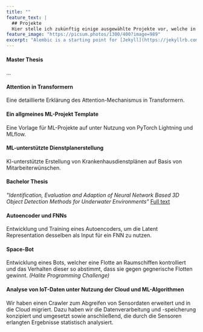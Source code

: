 ```yaml
---
title: ""
feature_text: |
  ## Projekte
  Hier stelle ich zukünftig einige ausgewählte Projekte vor, welche in meiner Freizeit oder im Rahmen meines Studiums entstanden sind. 
feature_image: "https://picsum.photos/1300/400?image=989"
excerpt: "Alembic is a starting point for [Jekyll](https://jekyllrb.com/) projects. Rather than starting from scratch, this boilerplate is designed to get the ball rolling immediately. Install it, configure it, tweak it, push it."
---
```


#### Master Thesis
...

#### Attention in Transformern
Eine detaillierte Erklärung des Attention-Mechanismus in Transformern.

#### Ein allgmeines ML-Projekt Template
Eine Vorlage für ML-Projekte auf unter Nutzung von PyTorch Lightning und MLflow.

#### ML-unterstützte Dienstplanerstellung 
KI-unterstützte Erstellung von Krankenhausdienstplänen auf Basis von Mitarbeiterwünschen.

#### Bachelor Thesis
*"Identification, Evaluation and Adaption of Neural Network Based 3D Object Detection Methods for Underwater Environments"* <a href="../../../assets/BA_Yannik_Käckenmeister.pdf" target="_blank">Full text</a>
<!-- <object data="../assets/BA_Yannik_Käckenmeister_final.pdf" width="1000" height="1000" type='application/pdf'></object> -->

#### Autoencoder und FNNs
Entwicklung und Training eines Autoencoders, um die Latent Representation desselben als Input für ein FNN zu nutzen.

#### Space-Bot 
<!-- #### Writing a Bot to Fight Battles in Space -->
Entwicklung eines Bots, welcher eine Flotte an Raumschiffen kontrolliert und das Verhalten dieser so abstimmt, dass sie gegen gegnerische Flotten gewinnt. _(Halite Programming Challenge)_

#### Analyse von IoT-Daten unter Nutzung der Cloud und ML-Algorithmen
Wir haben einen Crawler zum Abgreifen von Sensordaten erweitert und in die Cloud migriert. Dazu haben wir die Datenverarbeitung und -speicherung konzipiert und umgesetzt sowie anschließend, die durch die Sensoren erlangten Ergebnisse statistisch analysiert.


